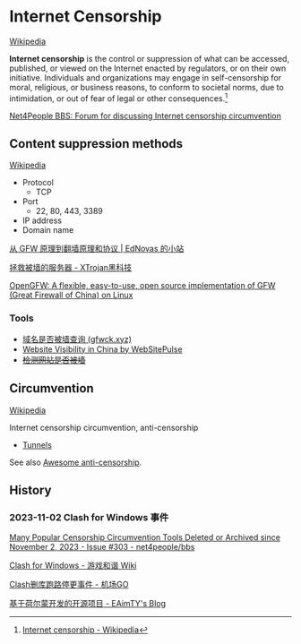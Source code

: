 # Internet Censorship
[Wikipedia](https://en.wikipedia.org/wiki/Internet_censorship)

**Internet censorship** is the control or suppression of what can be accessed, published, or viewed on the Internet enacted by regulators, or on their own initiative. Individuals and organizations may engage in self-censorship for moral, religious, or business reasons, to conform to societal norms, due to intimidation, or out of fear of legal or other consequences.[^wiki]

[^wiki]: [Internet censorship - Wikipedia](https://en.wikipedia.org/wiki/Internet_censorship)

[Net4People BBS: Forum for discussing Internet censorship circumvention](https://github.com/net4people/bbs)

## Content suppression methods
[Wikipedia](https://en.wikipedia.org/wiki/Internet_censorship#Content_suppression_methods)

- Protocol
  - TCP
- Port
  - 22, 80, 443, 3389
- IP address
- Domain name

[从 GFW 原理到翻墙原理和协议 | EdNovas 的小站](https://ednovas.xyz/2022/06/25/gfw/#GFW%E7%9A%84%E5%8E%9F%E7%90%86)

[拯救被墙的服务器 - XTrojan黑科技](https://xtrojan.org/bgfw/recovery-blocked-ip.html)

[OpenGFW: A flexible, easy-to-use, open source implementation of GFW (Great Firewall of China) on Linux](https://github.com/apernet/OpenGFW)

### Tools
- [域名是否被墙查询 (gfwck.xyz)](https://www.gfwck.xyz/)
- [Website Visibility in China by WebSitePulse](https://www.websitepulse.com/tools/china-firewall-test)
- ~~[检测网站是否被墙](https://www.checkgfw.com/)~~

## Circumvention
[Wikipedia](https://en.wikipedia.org/wiki/Internet_censorship_circumvention)

Internet censorship circumvention, anti-censorship

- [Tunnels](Tunnels.md)

See also [Awesome anti-censorship](https://github.com/danoctavian/awesome-anti-censorship).

## History
### 2023-11-02 Clash for Windows 事件
[Many Popular Censorship Circumvention Tools Deleted or Archived since November 2, 2023 - Issue #303 - net4people/bbs](https://github.com/net4people/bbs/issues/303)

[Clash for Windows - 游戏和谐 Wiki](https://ggame.gledos.science/anti-censorship/VPN/clash_for_windows.html#%E5%88%A0%E5%BA%93)

[Clash删库跑路停更事件 - 机场GO](https://jichanggo.com/clashforwindows%E5%88%A0%E5%BA%93%E8%B7%91%E8%B7%AF)

[基于荷尔蒙开发的开源项目 - EAimTY's Blog](https://www.eaimty.com/2023/opensource-project-based-on-hormone/)